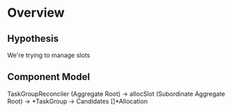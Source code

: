 # Overview

## Hypothesis

We're trying to manage slots

## Component Model

TaskGroupReconciler (Aggregate Root)
-> allocSlot (Subordinate Aggregate Root)
    -> *TaskGroup
    -> Candidates []*Allocation
    
## 
